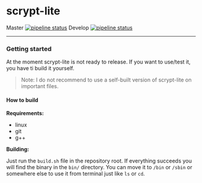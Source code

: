 # scrypt-lite

Master [![pipeline status](https://gitlab.com/leonlatsch/scrypt-lite/badges/master/pipeline.svg)](https://gitlab.com/leonlatsch/scrypt-lite/commits/master)
Develop [![pipeline status](https://gitlab.com/leonlatsch/scrypt-lite/badges/develop/pipeline.svg)](https://gitlab.com/leonlatsch/scrypt-lite/commits/develop)

----

### Getting started

At the moment scrypt-lite is not ready to release. If you want to use/test it, you have ti build it yourself.

> Note: I do not recommend to use a self-built version of scrypt-lite on important files.



#### How to build



**Requirements:**

- linux
- git
- g++



**Building:**

Just run the `build.sh` file in the repository root. If everything succeeds you will find the binary in the `bin/` directory. You can move it to `/bin` or `/sbin` or somewhere else to use it from terminal just like `ls` or `cd`.

